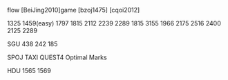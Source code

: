 flow
[BeiJing2010]game
[bzoj1475]
[cqoi2012]

1325
1459(easy)
1797
1815
2112
2239
2289
1815
3155
1966
2175
2516
2400
2125
2289

SGU  438  242 185

SPOJ  TAXI   QUEST4   Optimal Marks

HDU 1565 1569 
